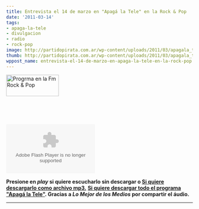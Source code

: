 ```yaml
---
title: Entrevista el 14 de marzo en "Apagá la Tele" en la Rock & Pop
date: '2011-03-14'
tags:
- apaga-la-tele
- divulgacion
- radio
- rock-pop
image: http://partidopirata.com.ar/wp-content/uploads/2011/03/apagala_tele.jpg
thumb: http://partidopirata.com.ar/wp-content/uploads/2011/03/apagala_tele.jpg
wppost_name: entrevista-el-14-de-marzo-en-apaga-la-tele-en-la-rock-pop
---
```


<a href="http://partidopirata.com.ar/wp-content/uploads/2011/03/apagala_tele.jpg"><img class="alignleft size-full wp-image-572" title="Apagá la tele" src="http://partidopirata.com.ar/wp-content/uploads/2011/03/apagala_tele.jpg" alt="Progrma en la Fm Rock &amp; Pop" width="142" height="58" /></a>

&nbsp;

&nbsp;

<object id="player575403" width="240" height="133" type="application/x-shockwave-flash" data="http://www.ivoox.com/playerivoox_ee_575403_1.html"><param name="movie" value="http://www.ivoox.com/playerivoox_ee_575403_1.html" /><param name="AllowScriptAccess" value="always" /><param name="allowFullScreen" value="true" /><param name="wmode" value="transparent" /><embed type="application/x-shockwave-flash" width="240" height="133" src="http://www.ivoox.com/playerivoox_ee_575403_1.html" allowfullscreen="true" wmode="transparent" allowscriptaccess="always"></embed></object>

<strong>Presione en <em>play</em> si quiere escucharlo sin descargar o <a href="http://www.ivoox.com/entrevista-a-eduardo-gonzalez-del-partido-pirata-argentino_md_575403_1.mp3" target="_blank">Si quiere descargarlo como archivo mp3.</a></strong>
<strong> <a href="http://lomejordelosmedios.blogspot.com/2011/03/ozzy-osbourne-con-gustavo-olmedo-en.html" target="_blank">Si quiere descargar todo el programa "Apagá la Tele"</a>. Gracias a <em>Lo Mejor de los Medios</em> por compartir el áudio.</strong>

<hr />
